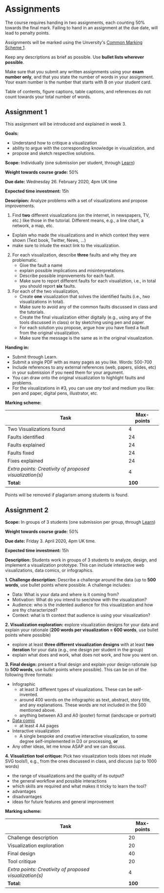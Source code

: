 # Assignments

The course requires handing in two assignments, each counting 50% towards the final mark. Failing to hand in an assignment at the due date, will lead to penalty points. 

Assignments will be marked using the Unversity's [Common Marking Scheme 1](https://www.ed.ac.uk/timetabling-examinations/exams/regulations/common-marking-scheme).

Keep any descriptions as brief as possible. Use __bullet lists wherever possible__. 

Make sure that you submit any written assignments using your __exam number only__, and that you state the number of words in your assignment. Your exam number is the number that starts with B on your student card. 

Table of contents, figure captions, table captions, and references do not count towards your total number of words. 

## Assignment 1

This assignment will be introduced and explained in week 3.

__Goals:__ 
* Understand how to critique a visualization
* ability to argue with the corresponding knowledge in visualization, and
* propose and sketch respective solutions.

__Scope:__ Individually (one submission per student, through [Learn](https://www.learn.ed.ac.uk))

__Weight towards course grade:__ 50%

__Due date:__ Wednesday 26. February 2020, 4pm UK time

__Expected time investment:__ 15h

__Descripion:__ 
Analyze problems with a set of visualizations and propose improvements. 

1. Find __two__ different visualizations (on the internet, in newspapers, TV, etc.) like those in the tutorial. Different means, e.g., a line chart, a network, a map, etc. 
  * Explain who made the visualizations and in which context they were shown (Text book, Twitter, News, ...) 
  * make sure to inlude the exact link to the visualization.
2. For each visualization, describe __three__ faults and why they are problematic. 
   * Give the fault a name 
   * explain possible implications and misinterpretations. 
   * Describe possible improvements for each fault. 
   * Make sure to report different faults for each visualiztion, i.e., in total you should report __six__ faults. 
3. For each of the two visualization, 
   * Create __one__ visualization that solves the identified faults (i.e., _two_ visualizations in total). 
   * Make sure to avoid any of the common faults discussed in class and the tutorials.
   * Create the final visualization either digitally (e.g., using any of the tools discussed in class) or by sketching using pen and paper.
   * For each solution you propose, argue how you have fixed a fault from the original visualization.
   * Make sure the message is the same as in the original visualization.
   

__Handing in:__ 
* Submit through Learn.
* Submit a single PDF with as many pages as you like. Words: 500-700
* Include references to any external references (web, papers, slides, etc) in your submission if you need them for your argument.
* You can draw onto the original visualization to highlight faults and problems.
* For the visualizations in #3, you can use _any_ tool and medium you like: pen and paper, digital pens, illustrator, etc. 

__Marking scheme:__

| Task | Max-points |  
| --- | --- | 
| Two Visualizations found | 4 |
| Faults identified | 24 |
| Faults explained | 24 |
| Faults fixed | 24 |
| Fixes explained | 24 |
| _Extra points: Creativity of proposed visualization(s)_ | 4 |
| __Total:__ | __100__ |

Points will be removed if plagiarism among students is found. 


## Assignment 2

__Scope:__ In groups of 3 students (one submission per group, through [Learn](https://www.learn.ed.ac.uk))

__Weight towards course grade:__ 50%

__Due date:__ Friday 3. April 2020, 4pm UK time.

__Expected time investment:__ 15h

__Description:__ Students work in groups of 3 students to analyze, design, and implement a visualization prototype. This can include interactive web visualizations, data comics, or infographics. 

__1. Challenge description:__ Describe a challenge around the data (up to __500 words__, use bullet points where possible. A challenge includes: 
- Data: What is your data and where is it coming from?
- Motivation: What do you intend to see/show with the visualization?
- Audience: who is the indented audience for this visualization and how are thy characterized? 
- Context: what is th context that audience is using your visualization? 

__2. Visualization exploration:__ explore visualization designs for your data and explain your rationale (__200 words per visualization = 600 words__, use bullet points where possible)
- explore at least __three different visualization designs__ with at least __two iteration__ for your data (e.g., one design per student in the group)
- explain what does and work, what does not work, and how you went on. 

__3. Final design:__ present a final design and explain your design rationale (up to __500 words__, use bullet points where possible). This can be on of the following three formats: 
* Infographic
  * at least 3 different types of visualizations. These can be self-invented. 
  * around 400 words on the infographic as text, abstract, story title, and any explanations. These words are not included in the 500 mentioned above.
  * anything between A3 and A0 (poster) format (landscape or portrait)  
* [Data comic](http://datacomics.net)
  * at least 4 A4 pages 
* Interactive visualization 
  * A single  bespoke and creative interactive visualization, to some degree self-implemented in D3 or processing, __or__ 
* Any other ideas, let me know ASAP and we can discuss.  

__4. Visualiztion tool critique:__ Pick two visualization tools (does not inlude SVG tools!), e.g., from the ones discussed in class, and discuss (up to 1000 words)
* the range of visualizations and the quality of its output?
* the general workflow and possible interactions
* which skills are required and what makes it tricky to learn the tool?
* advantages
* disadvantages
* ideas for future features and general improvement 

	
__Marking scheme:__

| Task | Max-points |  
| --- | --- | 
| Challenge description	| 20 |
| Visualization exploration | 20 |
| Final design | 40 |
| Tool critique | 20 |
| _Extra points: Creativity of proposed visualization(s)_ | 4 |
| __Total:__ | __100__ |

	
